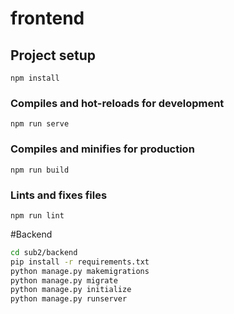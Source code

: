 # frontend

## Project setup
```
npm install
```

### Compiles and hot-reloads for development
```
npm run serve
```

### Compiles and minifies for production
```
npm run build
```

### Lints and fixes files
```
npm run lint
```

#Backend

```sh
cd sub2/backend
pip install -r requirements.txt
python manage.py makemigrations
python manage.py migrate
python manage.py initialize
python manage.py runserver
```

